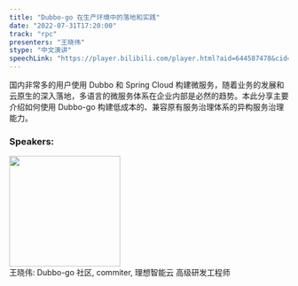 ```yaml
---
title: "Dubbo-go 在生产环境中的落地和实践"
date: "2022-07-31T17:20:00"
track: "rpc"
presenters: "王晓伟"
stype: "中文演讲"
speechLink: "https://player.bilibili.com/player.html?aid=644587478&cid=805969203&page=1"
---
```

国内非常多的用户使用 Dubbo 和 Spring Cloud 构建微服务，随着业务的发展和云原生的深入落地，多语言的微服务体系在企业内部是必然的趋势。本此分享主要介绍如何使用 Dubbo-go 构建低成本的、兼容原有服务治理体系的异构服务治理能力。
 ### Speakers: 
 <img src="images/speaker/1077.png" width="200" /><br>王晓伟: Dubbo-go 社区, commiter, 理想智能云 高级研发工程师

 